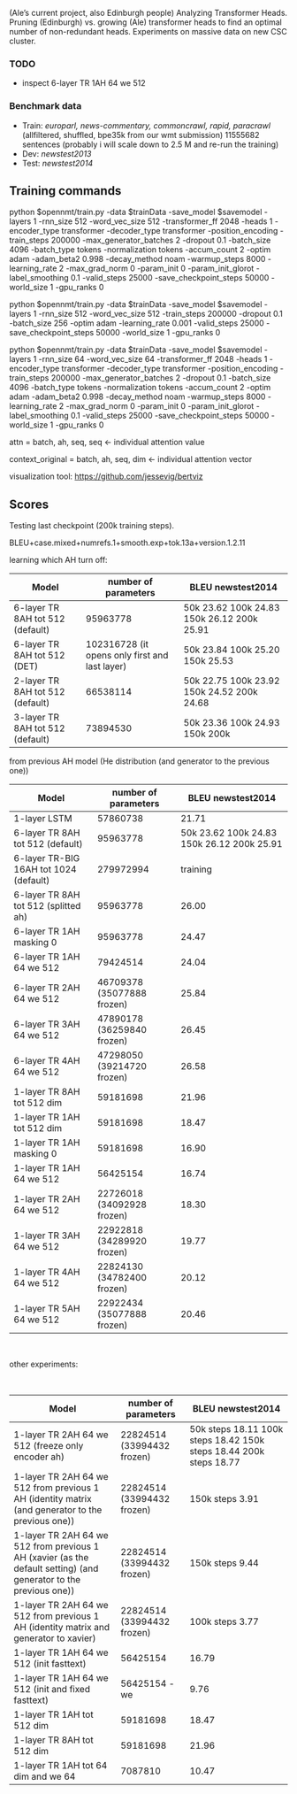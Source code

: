 (Ale’s current project, also Edinburgh people) Analyzing Transformer Heads. Pruning (Edinburgh) vs. growing (Ale) transformer heads to find an optimal number of non-redundant heads. Experiments on massive data on new CSC cluster.

### TODO
* inspect 6-layer TR 1AH 64 we 512 

### Benchmark data
* Train: *europarl, news-commentary, commoncrawl, rapid, paracrawl*  (allfiltered, shuffled, bpe35k from our wmt submission) 11555682 sentences (probably i will scale down to 2.5 M and re-run the training)
* Dev: *newstest2013*
* Test: *newstest2014*

## Training commands
python  $opennmt/train.py -data $trainData -save_model $savemodel -layers 1 -rnn_size 512 -word_vec_size 512 -transformer_ff 2048 -heads 1  -encoder_type transformer -decoder_type transformer -position_encoding -train_steps 200000  -max_generator_batches 2 -dropout 0.1 -batch_size 4096 -batch_type tokens -normalization tokens  -accum_count 2 -optim adam -adam_beta2 0.998 -decay_method noam -warmup_steps 8000 -learning_rate 2 -max_grad_norm 0 -param_init 0  -param_init_glorot -label_smoothing 0.1 -valid_steps 25000 -save_checkpoint_steps 50000 -world_size 1 -gpu_ranks 0


python  $opennmt/train.py -data $trainData -save_model $savemodel -layers 1 -rnn_size 512 -word_vec_size 512 -train_steps 200000  -dropout 0.1 -batch_size 256 -optim adam -learning_rate 0.001 -valid_steps 25000 -save_checkpoint_steps 50000 -world_size 1 -gpu_ranks 0

python  $opennmt/train.py -data $trainData -save_model $savemodel -layers 1 -rnn_size 64 -word_vec_size 64 -transformer_ff 2048 -heads 1  -encoder_type transformer -decoder_type transformer -position_encoding -train_steps 200000  -max_generator_batches 2 -dropout 0.1 -batch_size 4096 -batch_type tokens -normalization tokens  -accum_count 2 -optim adam -adam_beta2 0.998 -decay_method noam -warmup_steps 8000 -learning_rate 2 -max_grad_norm 0 -param_init 0  -param_init_glorot -label_smoothing 0.1 -valid_steps 25000 -save_checkpoint_steps 50000 -world_size 1 -gpu_ranks 0


attn = batch, ah, seq, seq <- individual attention value

context_original = batch, ah, seq, dim <- individual attention vector

visualization tool: https://github.com/jessevig/bertviz

## Scores

Testing last checkpoint (200k training steps).

BLEU+case.mixed+numrefs.1+smooth.exp+tok.13a+version.1.2.11


learning which AH turn off:


| Model                  | number of parameters     | BLEU newstest2014 |
| ---                    | ---                      |---                |
| 6-layer TR 8AH tot 512 (default)    |   95963778         |    50k 23.62 100k 24.83 150k 26.12 200k 25.91               |
| 6-layer TR 8AH tot 512 (DET)    |   102316728   (it opens only first and last layer)      |    50k 23.84  100k 25.20  150k 25.53           |
| 2-layer TR 8AH tot 512 (default)    |   66538114         |   50k 22.75 100k 23.92 150k 24.52  200k  24.68         |
| 3-layer TR 8AH tot 512 (default)    |   73894530         |    50k 23.36 100k 24.93 150k   200k              |






from previous AH model (He distribution (and generator to the previous one))

| Model                  | number of parameters     | BLEU newstest2014 |
| ---                    | ---                      |---                |
| 1-layer LSTM           | 57860738                 |       21.71            |
| 6-layer TR 8AH tot 512 (default)    |   95963778         |    50k 23.62 100k 24.83 150k 26.12 200k 25.91               |
| 6-layer TR-BIG 16AH tot 1024 (default)    |   279972994         |   training               |
| 6-layer TR 8AH tot 512 (splitted ah)    |   95963778         |    26.00             |
| 6-layer TR 1AH masking 0    |   95963778         |          24.47         |
| 6-layer TR 1AH 64 we 512    |   79424514         |          24.04         |
| 6-layer TR 2AH 64 we 512   |   46709378   (35077888 frozen)      |          25.84         |
| 6-layer TR 3AH 64 we 512   |   47890178   (36259840 frozen)      |          26.45        |
| 6-layer TR 4AH 64 we 512   |   47298050   (39214720 frozen)      |          26.58        |
| 1-layer TR 8AH tot 512 dim  | 59181698            |       21.96            |
| 1-layer TR 1AH tot 512 dim  | 59181698            |       18.47            |
| 1-layer TR 1AH masking 0   |   59181698         |        16.90          |
| 1-layer TR 1AH 64 we 512   |   56425154         |         16.74          |
| 1-layer TR 2AH 64 we 512 |   22726018  (34092928 frozen)       |         18.30       |
| 1-layer TR 3AH 64 we 512 |   22922818  (34289920 frozen)       |         19.77      |
| 1-layer TR 4AH 64 we 512 |   22824130  (34782400 frozen)       |        20.12      |
| 1-layer TR 5AH 64 we 512 |   22922434 (35077888 frozen)    |      20.46        |


&nbsp;
&nbsp;
&nbsp;


other experiments:


&nbsp;
&nbsp;
&nbsp;


| Model                  | number of parameters     | BLEU newstest2014 |
| ---                    | ---                      |---                |
| 1-layer TR 2AH 64 we 512 (freeze only encoder ah)   |   22824514  (33994432 frozen)       |         50k steps 18.11 100k steps 18.42   150k steps 18.44 200k steps 18.77      |
| 1-layer TR 2AH 64 we 512 from previous 1 AH (identity matrix (and generator to the previous one)) |   22824514  (33994432 frozen)       |     150k steps   3.91          |
| 1-layer TR 2AH 64 we 512 from previous 1 AH (xavier (as the default setting) (and generator to the previous one)) |   22824514  (33994432 frozen)       |      150k steps   9.44          |
| 1-layer TR 2AH 64 we 512 from previous 1 AH (identity matrix and generator to xavier) |   22824514  (33994432 frozen)       |         100k steps 3.77          |
| 1-layer TR 1AH 64 we 512 (init fasttext)   |   56425154         |       16.79            |
| 1-layer TR 1AH 64 we 512 (init and fixed fasttext)   |   56425154 - we        |         9.76          |
| 1-layer TR 1AH tot 512 dim  | 59181698            |       18.47            |
| 1-layer TR 8AH tot 512 dim  | 59181698            |       21.96            |
| 1-layer TR 1AH tot 64 dim and we 64  |  7087810            |       10.47            |
